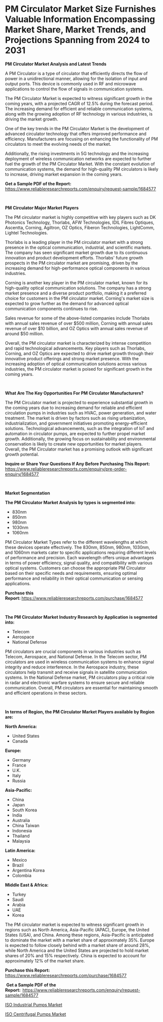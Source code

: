 <p><h1>PM Circulator Market Size Furnishes Valuable Information Encompassing Market Share, Market Trends, and Projections Spanning from 2024 to 2031</h1></p><p><strong>PM Circulator Market Analysis and Latest Trends</strong></p>
<p><p>A PM Circulator is a type of circulator that efficiently directs the flow of power in a unidirectional manner, allowing for the isolation of input and output ports. This device is commonly used in RF and microwave applications to control the flow of signals in communication systems.</p><p>The PM Circulator Market is expected to witness significant growth in the coming years, with a projected CAGR of 12.5% during the forecast period. The increasing demand for efficient and reliable communication systems, along with the growing adoption of RF technology in various industries, is driving the market growth.</p><p>One of the key trends in the PM Circulator Market is the development of advanced circulator technology that offers improved performance and efficiency. Manufacturers are focusing on enhancing the functionality of PM circulators to meet the evolving needs of the market.</p><p>Additionally, the rising investments in 5G technology and the increasing deployment of wireless communication networks are expected to further fuel the growth of the PM Circulator Market. With the constant evolution of communication systems, the demand for high-quality PM circulators is likely to increase, driving market expansion in the coming years.</p></p>
<p><strong>Get a Sample PDF of the Report:&nbsp;</strong> <a href="https://www.reliableresearchreports.com/enquiry/request-sample/1684577">https://www.reliableresearchreports.com/enquiry/request-sample/1684577</a></p>
<p>&nbsp;</p>
<p><strong>PM Circulator Major Market Players</strong></p>
<p><p>The PM circulator market is highly competitive with key players such as DK Photonics Technology, Thorlabs, AFW Technologies, IDIL Fibres Optiques, Ascentta, Corning, Agiltron, OZ Optics, Fiberon Technologies, LightComm, Lightel Technologies. </p><p>Thorlabs is a leading player in the PM circulator market with a strong presence in the optical communication, industrial, and scientific markets. The company has seen significant market growth due to its continuous innovation and product development efforts. Thorlabs' future growth prospects in the PM circulator market are promising, driven by the increasing demand for high-performance optical components in various industries.</p><p>Corning is another key player in the PM circulator market, known for its high-quality optical communication solutions. The company has a strong market presence and a diverse product portfolio, making it a preferred choice for customers in the PM circulator market. Corning's market size is expected to grow further as the demand for advanced optical communication components continues to rise.</p><p>Sales revenue for some of the above-listed companies include Thorlabs with annual sales revenue of over $500 million, Corning with annual sales revenue of over $10 billion, and OZ Optics with annual sales revenue of around $50 million.</p><p>Overall, the PM circulator market is characterized by intense competition and rapid technological advancements. Key players such as Thorlabs, Corning, and OZ Optics are expected to drive market growth through their innovative product offerings and strong market presence. With the increasing adoption of optical communication solutions across various industries, the PM circulator market is poised for significant growth in the coming years.</p></p>
<p>&nbsp;</p>
<p><strong>What Are The Key Opportunities For PM Circulator Manufacturers?</strong></p>
<p><p>The PM Circulator market is projected to experience substantial growth in the coming years due to increasing demand for reliable and efficient circulation pumps in industries such as HVAC, power generation, and water treatment. The market is driven by factors such as rising urbanization, industrialization, and government initiatives promoting energy-efficient solutions. Technological advancements, such as the integration of IoT and automation in circulator pumps, are expected to further propel market growth. Additionally, the growing focus on sustainability and environmental conservation is likely to create new opportunities for market players. Overall, the PM Circulator market has a promising outlook with significant growth potential.</p></p>
<p><strong>Inquire or Share Your Questions If Any Before Purchasing This Report:</strong> <a href="https://www.reliableresearchreports.com/enquiry/pre-order-enquiry/1684577">https://www.reliableresearchreports.com/enquiry/pre-order-enquiry/1684577</a></p>
<p>&nbsp;</p>
<p><strong>Market Segmentation</strong></p>
<p><strong>The PM Circulator Market Analysis by types is segmented into:</strong></p>
<p><ul><li>830nm</li><li>850nm</li><li>980nm</li><li>1030nm</li><li>1060nm</li></ul></p>
<p><p>PM Circulator Market Types refer to the different wavelengths at which these devices operate effectively. The 830nm, 850nm, 980nm, 1030nm, and 1060nm markets cater to specific applications requiring different levels of performance and precision. Each wavelength offers unique advantages in terms of power efficiency, signal quality, and compatibility with various optical systems. Customers can choose the appropriate PM Circulator based on their specific needs and requirements, ensuring optimal performance and reliability in their optical communication or sensing applications.</p></p>
<p><strong>Purchase this Report:&nbsp;</strong><a href="https://www.reliableresearchreports.com/purchase/1684577">https://www.reliableresearchreports.com/purchase/1684577</a></p>
<p>&nbsp;</p>
<p><strong>The PM Circulator Market Industry Research by Application is segmented into:</strong></p>
<p><ul><li>Telecom</li><li>Aerospace</li><li>National Defense</li></ul></p>
<p><p>PM circulators are crucial components in various industries such as Telecom, Aerospace, and National Defense. In the Telecom sector, PM circulators are used in wireless communication systems to enhance signal integrity and reduce interference. In the Aerospace industry, these circulators help transmit and receive signals in satellite communication systems. In the National Defense market, PM circulators play a critical role in radar and electronic warfare systems to ensure secure and reliable communication. Overall, PM circulators are essential for maintaining smooth and efficient operations in these sectors.</p></p>
<p>&nbsp;</p>
<p><strong>In terms of Region, the PM Circulator Market Players available by Region are:</strong></p>
<p>
    <p> <strong> North America: </strong>
        <ul>
            <li>United States</li>
            <li>Canada</li>
        </ul>
        </p> 
    <p> <strong> Europe: </strong>
        <ul>
            <li>Germany</li>
            <li>France</li>
            <li>U.K.</li>
            <li>Italy</li>
            <li>Russia</li>
        </ul>
        </p> 
    <p> <strong> Asia-Pacific: </strong>
        <ul>
            <li>China</li>
            <li>Japan</li>
            <li>South Korea</li>
            <li>India</li>
            <li>Australia</li>
            <li>China Taiwan</li>
            <li>Indonesia</li>
            <li>Thailand</li>
            <li>Malaysia</li>
        </ul>
        </p> 
    <p> <strong> Latin America: </strong>
        <ul>
            <li>Mexico</li>
            <li>Brazil</li>
            <li>Argentina Korea</li>
            <li>Colombia</li>
        </ul>
        </p> 
    <p> <strong> Middle East & Africa: </strong>
        <ul>
            <li>Turkey</li>
            <li>Saudi</li>
            <li>Arabia</li>
            <li>UAE</li>
            <li>Korea</li>
        </ul>
    </p>
    </p>
<p><p>The PM circulator market is expected to witness significant growth in regions such as North America, Asia-Pacific (APAC), Europe, the United States (USA), and China. Among these regions, Asia-Pacific is anticipated to dominate the market with a market share of approximately 35%. Europe is expected to follow closely behind with a market share of around 28%, while North America and the United States are projected to hold market shares of 20% and 15% respectively. China is expected to account for approximately 12% of the market share.</p></p>
<p><strong>Purchase this Report: </strong><a href="https://www.reliableresearchreports.com/purchase/1684577">https://www.reliableresearchreports.com/purchase/1684577</a></p>
<p>&nbsp;<strong>Get a Sample PDF of the Report:&nbsp;&nbsp;</strong><a href="https://www.reliableresearchreports.com/enquiry/request-sample/1684577">https://www.reliableresearchreports.com/enquiry/request-sample/1684577</a></p>
<p><strong></strong></p>
<p><p><a href="https://github.com/laholand/Market-Research-Report-List-2/blob/main/iso-industrial-pumps-market.md">ISO Industrial Pumps Market</a></p><p><a href="https://github.com/PeterParrish5/Market-Research-Report-List-3/blob/main/iso-centrifugal-pumps-market.md">ISO Centrifugal Pumps Market</a></p></p>